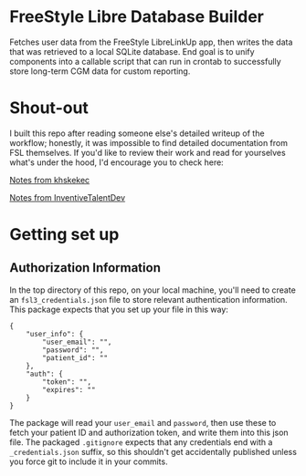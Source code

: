 # FreeStyle Libre Database Builder

Fetches user data from the FreeStyle LibreLinkUp app, then writes the data that was retrieved to a local SQLite database. End goal is to unify components into a callable script that can run in crontab to successfully store long-term CGM data for custom reporting.

# Shout-out

I built this repo after reading someone else's detailed writeup of the workflow;
honestly, it was impossible to find detailed documentation from FSL themselves.
If you'd like to review their work and read for yourselves what's under the hood,
I'd encourage you to check here:

[Notes from khskekec](https://gist.github.com/khskekec/6c13ba01b10d3018d816706a32ae8ab2)

[Notes from InventiveTalentDev](https://github.com/InventivetalentDev/LibreViewApi/blob/master/LibreLinkUpApi.md)

# Getting set up

## Authorization Information

In the top directory of this repo, on your local machine, you'll need to create an
`fsl3_credentials.json` file to store relevant authentication information. This package
expects that you set up your file in this way:

```
{
    "user_info": {
        "user_email": "",
        "password": "",
        "patient_id": ""
    },
    "auth": {
        "token": "",
        "expires": ""
    }
}
```

The package will read your `user_email` and `password`, then use these to
fetch your patient ID and authorization token, and write them into this json file.
The packaged `.gitignore` expects that any credentials end with a `_credentials.json` suffix, so this shouldn't get accidentally published unless you force git to include it
in your commits.